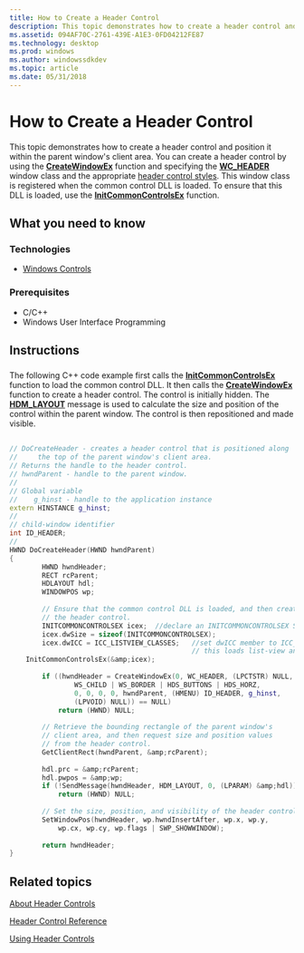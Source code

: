 ```yaml
---
title: How to Create a Header Control
description: This topic demonstrates how to create a header control and position it within the parent window's client area.
ms.assetid: 094AF70C-2761-439E-A1E3-0FD04212FE87
ms.technology: desktop
ms.prod: windows
ms.author: windowssdkdev
ms.topic: article
ms.date: 05/31/2018
---
```


# How to Create a Header Control

This topic demonstrates how to create a header control and position it within the parent window's client area. You can create a header control by using the [**CreateWindowEx**](https://msdn.microsoft.com/library/windows/desktop/ms632680) function and specifying the [**WC\_HEADER**](common-control-window-classes.md#wc-header) window class and the appropriate [header control styles](header-control-styles.md). This window class is registered when the common control DLL is loaded. To ensure that this DLL is loaded, use the [**InitCommonControlsEx**](/windows/desktop/api/Commctrl/nf-commctrl-initcommoncontrolsex) function.

## What you need to know

### Technologies

-   [Windows Controls](window-controls.md)

### Prerequisites

-   C/C++
-   Windows User Interface Programming

## Instructions

### 

The following C++ code example first calls the [**InitCommonControlsEx**](/windows/desktop/api/Commctrl/nf-commctrl-initcommoncontrolsex) function to load the common control DLL. It then calls the [**CreateWindowEx**](https://msdn.microsoft.com/library/windows/desktop/ms632680) function to create a header control. The control is initially hidden. The [**HDM\_LAYOUT**](hdm-layout.md) message is used to calculate the size and position of the control within the parent window. The control is then repositioned and made visible.

## 


```C++
// DoCreateHeader - creates a header control that is positioned along 
//     the top of the parent window's client area. 
// Returns the handle to the header control. 
// hwndParent - handle to the parent window. 
// 
// Global variable 
//    g_hinst - handle to the application instance 
extern HINSTANCE g_hinst; 
//
// child-window identifier
int ID_HEADER;
//
HWND DoCreateHeader(HWND hwndParent) 
{ 
        HWND hwndHeader; 
        RECT rcParent; 
        HDLAYOUT hdl; 
        WINDOWPOS wp; 
 
        // Ensure that the common control DLL is loaded, and then create 
        // the header control. 
        INITCOMMONCONTROLSEX icex;  //declare an INITCOMMONCONTROLSEX Structure
        icex.dwSize = sizeof(INITCOMMONCONTROLSEX);
        icex.dwICC = ICC_LISTVIEW_CLASSES;   //set dwICC member to ICC_LISTVIEW_CLASSES    
                                             // this loads list-view and header control classes.
    InitCommonControlsEx(&amp;icex); 
 
        if ((hwndHeader = CreateWindowEx(0, WC_HEADER, (LPCTSTR) NULL, 
                WS_CHILD | WS_BORDER | HDS_BUTTONS | HDS_HORZ, 
                0, 0, 0, 0, hwndParent, (HMENU) ID_HEADER, g_hinst, 
                (LPVOID) NULL)) == NULL) 
            return (HWND) NULL; 
 
        // Retrieve the bounding rectangle of the parent window's 
        // client area, and then request size and position values 
        // from the header control. 
        GetClientRect(hwndParent, &amp;rcParent); 
 
        hdl.prc = &amp;rcParent; 
        hdl.pwpos = &amp;wp; 
        if (!SendMessage(hwndHeader, HDM_LAYOUT, 0, (LPARAM) &amp;hdl)) 
            return (HWND) NULL; 
 
        // Set the size, position, and visibility of the header control. 
        SetWindowPos(hwndHeader, wp.hwndInsertAfter, wp.x, wp.y, 
            wp.cx, wp.cy, wp.flags | SWP_SHOWWINDOW); 
 
        return hwndHeader; 
}
```



## Related topics

<dl> <dt>

[About Header Controls](header-controls.md)
</dt> <dt>

[Header Control Reference](bumper-header-control-header-control-reference.md)
</dt> <dt>

[Using Header Controls](using-header-controls.md)
</dt> </dl>

 

 




